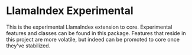 # LlamaIndex Experimental

This is the experimental LlamaIndex extension to core. Experimental features
and classes can be found in this package. Features that reside in this project
are more volatile, but indeed can be promoted to core once they've stabilized.
